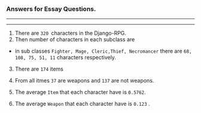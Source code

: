 ### Answers for Essay Questions.
  --------------------------------------------
  ********************************************

1. There are `320 `characters in the Django-RPG.
2. Then number of characters in each subclass are

* in sub classes `Fighter, Mage, Cleric,Thief, Necromancer` there are `68, 108, 75, 51, 11` characters respectively. 

3. There are `174` items

4. From all itmes `37` are weapons and `137` are not weapons.

5. The average `Item` that each character have is `0.5762`.

6. The average `Weapon` that each character have is `0.123` .